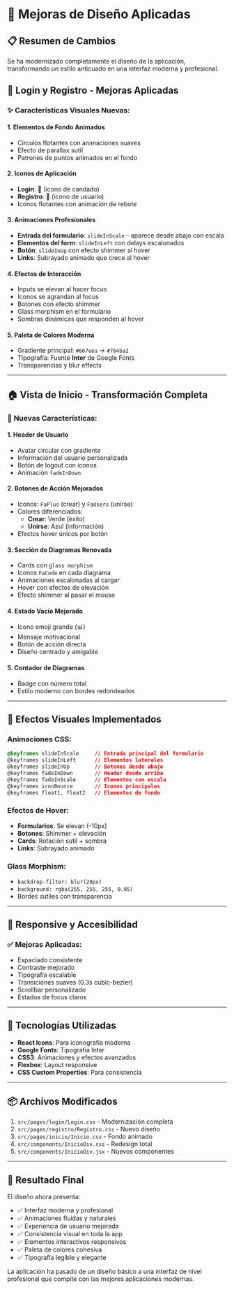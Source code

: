 # 🎨 Mejoras de Diseño Aplicadas

## 📋 Resumen de Cambios

Se ha modernizado completamente el diseño de la aplicación, transformando un estilo anticuado en una interfaz moderna y profesional.

## 🔐 **Login y Registro - Mejoras Aplicadas**

### ✨ **Características Visuales Nuevas:**

#### 1. **Elementos de Fondo Animados**
- Círculos flotantes con animaciones suaves
- Efecto de parallax sutil
- Patrones de puntos animados en el fondo

#### 2. **Iconos de Aplicación**
- **Login**: 🔐 (icono de candado)
- **Registro**: 👤 (icono de usuario)
- Iconos flotantes con animación de rebote

#### 3. **Animaciones Profesionales**
- **Entrada del formulario**: `slideInScale` - aparece desde abajo con escala
- **Elementos del form**: `slideInLeft` con delays escalonados
- **Botón**: `slideInUp` con efecto shimmer al hover
- **Links**: Subrayado animado que crece al hover

#### 4. **Efectos de Interacción**
- Inputs se elevan al hacer focus
- Iconos se agrandan al focus
- Botones con efecto shimmer
- Glass morphism en el formulario
- Sombras dinámicas que responden al hover

#### 5. **Paleta de Colores Moderna**
- Gradiente principal: `#667eea` → `#764ba2`
- Tipografía: Fuente **Inter** de Google Fonts
- Transparencias y blur effects

---

## 🏠 **Vista de Inicio - Transformación Completa**

### 🎯 **Nuevas Características:**

#### 1. **Header de Usuario**
- Avatar circular con gradiente
- Información del usuario personalizada
- Botón de logout con iconos
- Animación `fadeInDown`

#### 2. **Botones de Acción Mejorados**
- Iconos: `FaPlus` (crear) y `FaUsers` (unirse)
- Colores diferenciados:
  - **Crear**: Verde (éxito)
  - **Unirse**: Azul (información)
- Efectos hover únicos por botón

#### 3. **Sección de Diagramas Renovada**
- Cards con `glass morphism`
- Iconos `FaCode` en cada diagrama
- Animaciones escalonadas al cargar
- Hover con efectos de elevación
- Efecto shimmer al pasar el mouse

#### 4. **Estado Vacío Mejorado**
- Icono emoji grande (📊)
- Mensaje motivacional
- Botón de acción directa
- Diseño centrado y amigable

#### 5. **Contador de Diagramas**
- Badge con número total
- Estilo moderno con bordes redondeados

---

## 🎨 **Efectos Visuales Implementados**

### **Animaciones CSS:**
```css
@keyframes slideInScale     // Entrada principal del formulario
@keyframes slideInLeft      // Elementos laterales
@keyframes slideInUp        // Botones desde abajo
@keyframes fadeInDown       // Header desde arriba
@keyframes fadeInScale      // Elementos con escala
@keyframes iconBounce       // Iconos principales
@keyframes float1, float2   // Elementos de fondo
```

### **Efectos de Hover:**
- **Formularios**: Se elevan (-10px)
- **Botones**: Shimmer + elevación
- **Cards**: Rotación sutil + sombra
- **Links**: Subrayado animado

### **Glass Morphism:**
- `backdrop-filter: blur(20px)`
- `background: rgba(255, 255, 255, 0.95)`
- Bordes sutiles con transparencia

---

## 📱 **Responsive y Accesibilidad**

### ✅ **Mejoras Aplicadas:**
- Espaciado consistente
- Contraste mejorado
- Tipografía escalable
- Transiciones suaves (0.3s cubic-bezier)
- Scrollbar personalizado
- Estados de focus claros

---

## 🚀 **Tecnologías Utilizadas**

- **React Icons**: Para iconografía moderna
- **Google Fonts**: Tipografía Inter
- **CSS3**: Animaciones y efectos avanzados
- **Flexbox**: Layout responsive
- **CSS Custom Properties**: Para consistencia

---

## 📦 **Archivos Modificados**

1. `src/pages/login/Login.css` - Modernización completa
2. `src/pages/registro/Registro.css` - Nuevo diseño
3. `src/pages/inicio/Inicio.css` - Fondo animado
4. `src/components/InicioDiv.css` - Redesign total
5. `src/components/InicioDiv.jsx` - Nuevos componentes

---

## 🎯 **Resultado Final**

El diseño ahora presenta:
- ✅ Interfaz moderna y profesional
- ✅ Animaciones fluidas y naturales
- ✅ Experiencia de usuario mejorada
- ✅ Consistencia visual en toda la app
- ✅ Elementos interactivos responsivos
- ✅ Paleta de colores cohesiva
- ✅ Tipografía legible y elegante

La aplicación ha pasado de un diseño básico a una interfaz de nivel profesional que compite con las mejores aplicaciones modernas.
